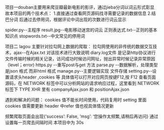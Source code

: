 项目一douban主要用来爬豆瓣最新电影的影评，通过jieba分词以词云形式彰显
故本项目的两个技术点：
1.直接通过查看网页源码找寻需要记录的数据信息
2.结巴分词 后通过去停用词，根据评论中词出现的次数进行词云显示

spider.py--主程序
result.jpg--电影移动迷宫的词云
正则表达式.txt--正则的基本知识点
stopwords.txt--中文常见的停用词

项目二 lagou 主要针对拉勾网上数据的爬取：
拉勾网使用的非传统的数据交互技术，ajax--在Ajax.txt 对该技术进行大致说明
diary.log文件 是记录http协议进行文件传输时候的相关记录，访问成功时候访问网址，抛出异常时候记录异常原因（level；error)
https.py --重写post与get 方法
parse.py --数据解析，处理类型是json 格式 而非html 格式
manage.py--主要逻辑实现 文件存储
setting.py--设置请求头header ,cookies 等 具体值可以打开对应网页按键F12,按 F12 查看页面源码，在 NETWORK 标签中可以分析网站的请求响应过程，这里看到 NETWORK 标签下 TYPE XHR 里有 companyAjax.json 和 positionAjax.json 

遇到和解决的问题：
cookies 值不能长时间使用，代码复用时 setting 里面cookies 值需要更新
header 中refer 值也视具体情况更新

频繁爬取页面会出现{‘success’: False, ‘msg’: ‘您操作太频繁,请稍后再访问} 通过设置每一页爬去间隔时间 本项目中为 30s
